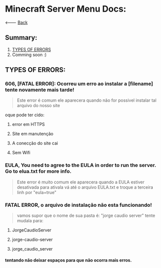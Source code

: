 # Minecraft Server Menu Docs:
<--- <a href="https://gabrielramires.github.io/MinecraftServerMenu">Back</a>

## Summary:
1. <a href="#types-of-errors">TYPES OF ERRORS</a>
2. Comming soon :)

## TYPES OF ERRORS:

### 606, [FATAL ERROR]: Ocorreu um erro ao instalar a [filename] tente novamente mais tarde!
> Este error é comum ele aparecera quando não for possivel instalar tal arquivo do nosso site

oque pode ter cido:

1. error em HTTPS

2. Site em manutenção

3. A conecção do site cai

4. Sem Wifi

### EULA, You need to agree to the EULA in order to run the server. Go to elua.txt for more info.
> Este error é muito comum ele aparecera quando a EULA estiver desativada para ativala vá até o arquivo EULA.txt e troque a terceira linh por "eula=true"

### FATAL ERROR, o arquivo de instalação não esta funcionando!
> vamos supor que o nome de sua pasta é: "jorge caudio server" tente mudala para:

1. JorgeCaudioServer

2. jorge-caudio-server

3. jorge_caudio_server

#### tentando não deixar espaços para que não ocorra mais erros.
